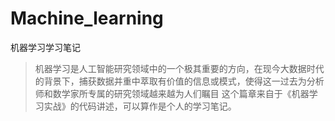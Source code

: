 # Machine_learning
机器学习学习笔记

> 机器学习是人工智能研究领域中的一个极其重要的方向，在现今大数据时代的背景下，捕获数据并重中萃取有价值的信息或模式，使得这一过去为分析师和数学家所专属的研究领域越来越为人们瞩目 这个篇章来自于《机器学习实战》的代码讲述，可以算作是个人的学习笔记。
